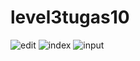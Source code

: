 # level3tugas10
![edit](https://user-images.githubusercontent.com/33473475/109008599-19a61a00-76e0-11eb-9b9e-be07859607ba.jpg)
![index](https://user-images.githubusercontent.com/33473475/109008607-1c087400-76e0-11eb-81bc-71b40c8dbdd4.jpg)
![input](https://user-images.githubusercontent.com/33473475/109008611-1d39a100-76e0-11eb-95d9-fa33f86cb94a.jpg)
